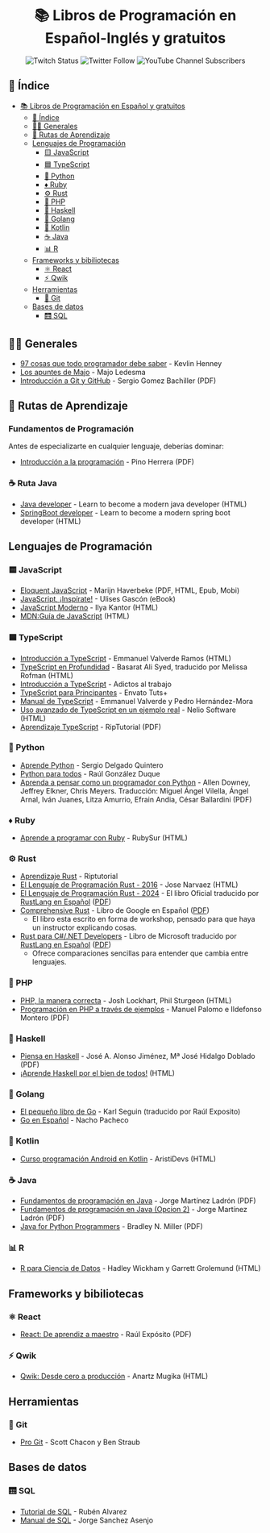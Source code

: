 <div align="center">

# 📚 Libros de Programación en Español-Inglés y gratuitos

![Twitch Status](https://img.shields.io/twitch/status/midudev?style=social)
![Twitter Follow](https://img.shields.io/twitter/follow/midudev?style=social)
![YouTube Channel Subscribers](https://img.shields.io/youtube/channel/subscribers/UC8LeXCWOalN8SxlrPcG-PaQ?style=social)

</div>

## 📖 Índice

- [📚 Libros de Programación en Español y gratuitos](#-libros-de-programación-en-español-y-gratuitos)
  - [📖 Índice](#-índice)
  - [👨‍💻 Generales](#-generales)
  - [🎯 Rutas de Aprendizaje](#-generales)
  - [Lenguajes de Programación](#lenguajes-de-programación)
    - [🟨 JavaScript](#-javascript)
    - [🟦 TypeScript](#-typescript)
    - [🐍 Python](#-python)
    - [♦️ Ruby](#️-ruby)
    - [⚙️ Rust](#️-rust)
    - [🐘 PHP](#-php)
    - [🤔 Haskell](#-haskell)
    - [🐹 Golang](#-golang)
    - [🤖 Kotlin](#-kotlin)
    - [☕ Java](#-java)
    - [📊 R](#-r)
  - [Frameworks y bibiliotecas](#frameworks-y-bibiliotecas)
    - [⚛️ React](#️-react)
    - [⚡️ Qwik](#️-qwik)
  - [Herramientas](#herramientas)
    - [🔀 Git](#-git)
  - [Bases de datos](#bases-de-datos)
    - [🛗 SQL](#-sql)

## 👨‍💻 Generales

- [97 cosas que todo programador debe saber](https://97cosas.com/programador/) - Kevlin Henney
- [Los apuntes de Majo](https://losapuntesdemajo.vercel.app/) - Majo Ledesma
- [Introducción a Git y GitHub](https://www.uco.es/aulasoftwarelibre/wp-content/uploads/2015/11/git-cosfera-dia-1.pdf) - Sergio Gomez Bachiller (PDF)

## 🎯 Rutas de Aprendizaje
### Fundamentos de Programación
Antes de especializarte en cualquier lenguaje, deberías dominar:
- [Introducción a la programación](https://www.uv.mx/personal/pmartinez/files/2021/03/Libro-completo-Introduccion-a-la-programacion.pdf) - Pino Herrera (PDF)

### ☕ Ruta Java
- [Java developer](https://roadmap.sh/java) - Learn to become a modern java developer (HTML)
- [SpringBoot developer](https://roadmap.sh/spring-boot) - Learn to become a modern spring boot developer (HTML)

## Lenguajes de Programación

### 🟨 JavaScript

- [Eloquent JavaScript](https://midu.link/eloquent) - Marijn Haverbeke (PDF, HTML, Epub, Mobi)
- [JavaScript, ¡Inspírate!](https://leanpub.com/javascript-inspirate) - Ulises Gascón (eBook)
- [JavaScript Moderno](https://es.javascript.info/) - Ilya Kantor (HTML)
- [MDN:Guía de JavaScript](https://developer.mozilla.org/es/docs/Web/JavaScript/Guide) (HTML)

### 🟦 TypeScript

- [Introducción a TypeScript](https://khru.gitbooks.io/typescript/) - Emmanuel Valverde Ramos (HTML)
- [TypeScript en Profundidad](https://github.com/melissarofman/typescript-book) - Basarat Ali Syed, traducido por Melissa Rofman (HTML)
- [Introducción a TypeScript](https://mega.nz/file/TldlTZID#1A90Wn8xYloDvekX8rQewI3Yh8HMJXlufRUEWEcOzNU) - Adictos al trabajo
- [TypeScript para Principantes](https://mega.nz/file/7hdwEY6b#ESsixH9wCUFhUugkRq8BEa1uZlzFXCJX6QxHdL5Yz9Q) - Envato Tuts+
- [Manual de TypeScript](https://mega.nz/#!qwcFDZ7a!ggLXIZ4c-O1Do0OEuvK0Mz8k39LvYQwdaJ2LtKKxgsE) - Emmanuel Valverde y Pedro Hernández-Mora
- [Uso avanzado de TypeScript en un ejemplo real](https://neliosoftware.com/es/blog/uso-avanzado-de-typescript/) - Nelio Software (HTML)
- [Aprendizaje TypeScript](https://riptutorial.com/Download/typescript-es.pdf) - RipTutorial (PDF)

### 🐍 Python

- [Aprende Python](https://uneweb.edu.ve/tuto-docs/libro-python.pdf) - Sergio Delgado Quintero
- [Python para todos](https://launchpadlibrarian.net/18980633/Python%20para%20todos.pdf) - Raúl González Duque
- [Aprenda a pensar como un programador con Python](https://argentinaenpython.com/quiero-aprender-python/aprenda-a-pensar-como-un-programador-con-python.pdf) - Allen Downey, Jeffrey Elkner, Chris Meyers. Traducción: Miguel Ángel Vilella, Ángel Arnal, Iván Juanes, Litza Amurrio, Efrain Andia, César Ballardini (PDF)

### ♦️ Ruby

- [Aprende a programar con Ruby](http://rubysur.org/aprende.a.programar) - RubySur (HTML)

### ⚙️ Rust

- [Aprendizaje Rust](https://riptutorial.com/Download/rust-es.pdf) - Riptutorial
- [El Lenguaje de Programación Rust - 2016](https://goyox86.github.io/elpr/README.html) - Jose Narvaez (HTML)
- [El Lenguaje de Programación Rust - 2024](https://book.rustlang-es.org) - El libro Oficial traducido por [RustLang en Español](https://rustlang-es.org) ([PDF](https://book.rustlang-es.org/print))
- [Comprehensive Rust](https://google.github.io/comprehensive-rust/es/) - Libro de Google en Español ([PDF](https://google.github.io/comprehensive-rust/es/print.html))
  - El libro esta escrito en forma de workshop, pensado para que haya un instructor explicando cosas.
- [Rust para C#/.NET Developers](https://dotnet-book.rustlang-es.org) - Libro de Microsoft traducido por [RustLang en Español](https://rustlang-es.org) ([PDF](https://dotnet-book.rustlang-es.org/print))
  - Ofrece comparaciones sencillas para entender que cambia entre lenguajes.

### 🐘 PHP

- [PHP, la manera correcta](https://phpdevenezuela.github.io/php-the-right-way/) - Josh Lockhart, Phil Sturgeon (HTML)
- [Programación en PHP a través de ejemplos](https://mega.nz/file/AFIkhRpC#8muP4I2jZRiNirbQmXDMBDf8QPxw5HkbbaGk2xzDvNE) - Manuel Palomo e Ildefonso Montero (PDF)

### 🤔 Haskell

- [Piensa en Haskell](http://www.cs.us.es/~jalonso/publicaciones/Piensa_en_Haskell.pdf) - José A. Alonso Jiménez, Mª José Hidalgo Doblado (PDF)
- [¡Aprende Haskell por el bien de todos!](http://aprendehaskell.es/main.html) (HTML)

### 🐹 Golang

- [El pequeño libro de Go](https://raulexposito.com/estaticos/pdf/go.pdf) - Karl Seguin (traducido por Raúl Exposito)
- [Go en Español](https://nachopacheco.gitbooks.io/go-es/content/doc) - Nacho Pacheco

### 🤖 Kotlin

- [Curso programación Android en Kotlin](https://cursokotlin.com/curso-programacion-kotlin-android/) - AristiDevs (HTML)

### ☕ Java

- [Fundamentos de programación en Java](https://www.tesuva.edu.co/phocadownloadpap/Fundamentos%20de%20programcion%20en%20Java.pdf) - Jorge Martínez Ladrón (PDF)
- [Fundamentos de programación en Java (Opcion 2)](http://pedrobeltrancanessa-biblioteca.weebly.com/uploads/1/2/4/0/12405072/fundamentos_de_programacin_en_java.pdf) - Jorge Martínez Ladrón (PDF)
- [Java for Python Programmers](https://www.cs.cmu.edu/~mjs/courses/121-F14-W/Java4Python.pdf) - Bradley N. Miller (PDF)

### 📊 R

- [R para Ciencia de Datos](https://es.r4ds.hadley.nz/) - Hadley Wickham y Garrett Grolemund (HTML)

## Frameworks y bibiliotecas

### ⚛️ React

- [React: De aprendiz a maestro](https://raulexposito.com/estaticos/pdf/survivejs-react-es.pdf) - Raúl Expósito (PDF)

### ⚡️ Qwik

- [Qwik: Desde cero a producción](https://anartz-mugika.com/qwik-book/es/) - Anartz Mugika (HTML)

## Herramientas

### 🔀 Git

- [Pro Git](https://github.com/progit/progit2-es/releases/download/2.1.23/progit.pdf) - Scott Chacon y Ben Straub

## Bases de datos

### 🛗 SQL

- [Tutorial de SQL](http://www.desarrolloweb.com/manuales/9/) - Rubén Alvarez
- [Manual de SQL](http://jorgesanchez.net/manuales/sql/intro-sql-sql2016.html) - Jorge Sanchez Asenjo
